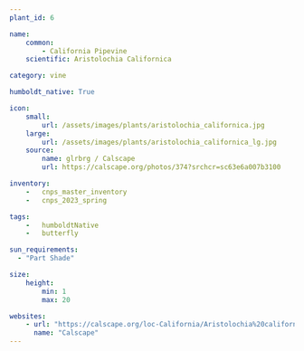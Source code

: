 ```yaml
---
plant_id: 6

name: 
    common: 
        - California Pipevine 
    scientific: Aristolochia Californica 

category: vine

humboldt_native: True

icon: 
    small: 
        url: /assets/images/plants/aristolochia_californica.jpg 
    large: 
        url: /assets/images/plants/aristolochia_californica_lg.jpg 
    source: 
        name: glrbrg / Calscape
        url: https://calscape.org/photos/374?srchcr=sc63e6a007b3100 

inventory: 
    -   cnps_master_inventory
    -   cnps_2023_spring

tags:  
    -   humboldtNative
    -   butterfly

sun_requirements:
  - "Part Shade"

size:
    height: 
        min: 1
        max: 20

websites:
    - url: "https://calscape.org/loc-California/Aristolochia%20californica(%20)"
      name: "Calscape"
---
```


